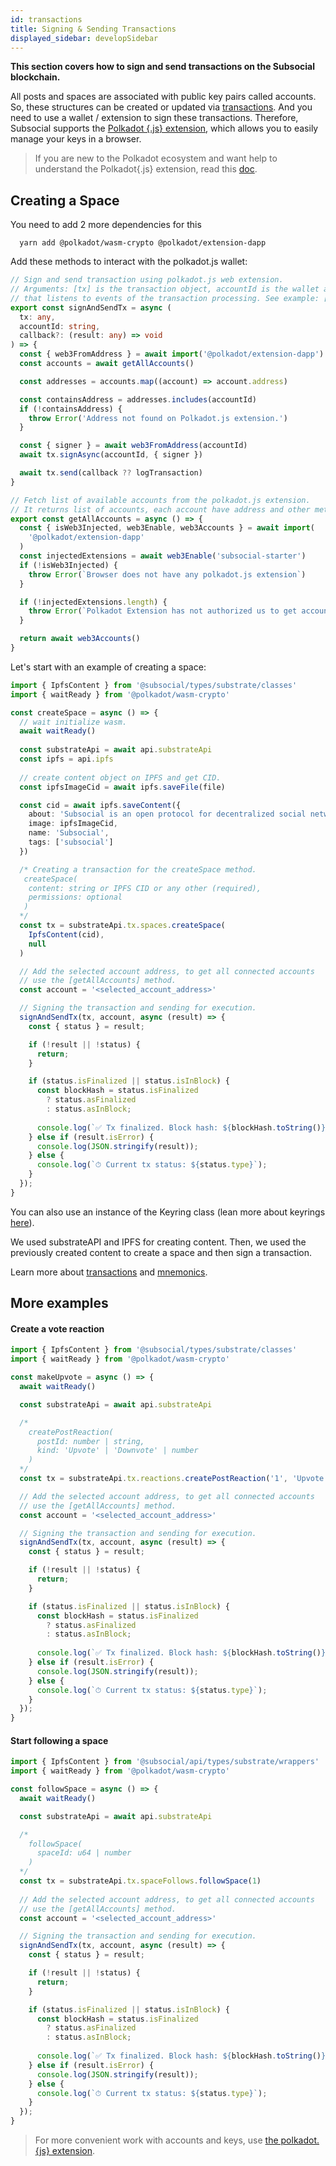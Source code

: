 ```yaml
---
id: transactions
title: Signing & Sending Transactions
displayed_sidebar: developSidebar
---
```


**This section covers how to sign and send transactions on the Subsocial blockchain.**

All posts and spaces are associated with public key pairs called accounts.
So, these structures can be created or updated via [transactions](https://polkadot.js.org/docs/api/start/api.tx/). And you need to use a wallet / extension to sign these transactions. Therefore, Subsocial supports the [Polkadot {.js} extension](https://polkadot.js.org/extension/), which allows you to easily manage your keys in a browser.

> If you are new to the Polkadot ecosystem and want help to understand the Polkadot{.js} extension, read this [doc](/docs/tutorials/).


## Creating a Space

You need to add 2 more dependencies for this

```
  yarn add @polkadot/wasm-crypto @polkadot/extension-dapp
```

Add these methods to interact with the polkadot.js wallet:

```typescript
// Sign and send transaction using polkadot.js web extension.
// Arguments: [tx] is the transaction object, accountId is the wallet adddress, callback is a method
// that listens to events of the transaction processing. See example: [logTransaction].
export const signAndSendTx = async (
  tx: any,
  accountId: string,
  callback?: (result: any) => void
) => {
  const { web3FromAddress } = await import('@polkadot/extension-dapp')
  const accounts = await getAllAccounts()

  const addresses = accounts.map((account) => account.address)

  const containsAddress = addresses.includes(accountId)
  if (!containsAddress) {
    throw Error('Address not found on Polkadot.js extension.')
  }

  const { signer } = await web3FromAddress(accountId)
  await tx.signAsync(accountId, { signer })

  await tx.send(callback ?? logTransaction)
}

// Fetch list of available accounts from the polkadot.js extension.
// It returns list of accounts, each account have address and other metadata property.
export const getAllAccounts = async () => {
  const { isWeb3Injected, web3Enable, web3Accounts } = await import(
    '@polkadot/extension-dapp'
  )
  const injectedExtensions = await web3Enable('subsocial-starter')
  if (!isWeb3Injected) {
    throw Error(`Browser does not have any polkadot.js extension`)
  }

  if (!injectedExtensions.length) {
    throw Error(`Polkadot Extension has not authorized us to get accounts`)
  }

  return await web3Accounts()
}
```

Let's start with an example of creating a space:

```typescript
import { IpfsContent } from '@subsocial/types/substrate/classes'
import { waitReady } from '@polkadot/wasm-crypto'

const createSpace = async () => {
  // wait initialize wasm.
  await waitReady()
  
  const substrateApi = await api.substrateApi
  const ipfs = api.ipfs
  
  // create content object on IPFS and get CID.
  const ipfsImageCid = await ipfs.saveFile(file)

  const cid = await ipfs.saveContent({
    about: 'Subsocial is an open protocol for decentralized social networks and marketplaces. It`s built with Substrate and IPFS',
    image: ipfsImageCid,
    name: 'Subsocial',
    tags: ['subsocial']
  })

  /* Creating a transaction for the createSpace method.
   createSpace(
    content: string or IPFS CID or any other (required),
    permissions: optional
   )
  */
  const tx = substrateApi.tx.spaces.createSpace(
    IpfsContent(cid),
    null
  )

  // Add the selected account address, to get all connected accounts
  // use the [getAllAccounts] method.
  const account = '<selected_account_address>'

  // Signing the transaction and sending for execution.
  signAndSendTx(tx, account, async (result) => {
    const { status } = result;

    if (!result || !status) {
      return;
    }

    if (status.isFinalized || status.isInBlock) {
      const blockHash = status.isFinalized
        ? status.asFinalized
        : status.asInBlock;
      
      console.log(`✅ Tx finalized. Block hash: ${blockHash.toString()}`);
    } else if (result.isError) {
      console.log(JSON.stringify(result));
    } else {
      console.log(`⏱ Current tx status: ${status.type}`);
    }
  });
}
```
You can also use an instance of the Keyring class (lean more about keyrings [here](https://polkadot.js.org/docs/keyring/start/)). 

We used substrateAPI and IPFS for creating content. Then, we used the previously created content to create a space and then sign a transaction.

Learn more about [transactions](https://polkadot.js.org/docs/api/start/api.tx/) and [mnemonics](https://polkadot.js.org/docs/util-crypto/examples/create-mnemonic). 

## More examples

#### Create a vote reaction

```typescript
import { IpfsContent } from '@subsocial/types/substrate/classes'
import { waitReady } from '@polkadot/wasm-crypto'

const makeUpvote = async () => {
  await waitReady()

  const substrateApi = await api.substrateApi

  /*
    createPostReaction(
      postId: number | string,
      kind: 'Upvote' | 'Downvote' | number
    )
  */
  const tx = substrateApi.tx.reactions.createPostReaction('1', 'Upvote')

  // Add the selected account address, to get all connected accounts
  // use the [getAllAccounts] method.
  const account = '<selected_account_address>'

  // Signing the transaction and sending for execution.
  signAndSendTx(tx, account, async (result) => {
    const { status } = result;

    if (!result || !status) {
      return;
    }

    if (status.isFinalized || status.isInBlock) {
      const blockHash = status.isFinalized
        ? status.asFinalized
        : status.asInBlock;
      
      console.log(`✅ Tx finalized. Block hash: ${blockHash.toString()}`);
    } else if (result.isError) {
      console.log(JSON.stringify(result));
    } else {
      console.log(`⏱ Current tx status: ${status.type}`);
    }
  });
}
```

#### Start following a space 

```typescript
import { IpfsContent } from '@subsocial/api/types/substrate/wrappers'
import { waitReady } from '@polkadot/wasm-crypto'

const followSpace = async () => {
  await waitReady()

  const substrateApi = await api.substrateApi

  /*
    followSpace(
      spaceId: u64 | number
    )
  */
  const tx = substrateApi.tx.spaceFollows.followSpace(1)
  
  // Add the selected account address, to get all connected accounts
  // use the [getAllAccounts] method.
  const account = '<selected_account_address>'

  // Signing the transaction and sending for execution.
  signAndSendTx(tx, account, async (result) => {
    const { status } = result;

    if (!result || !status) {
      return;
    }

    if (status.isFinalized || status.isInBlock) {
      const blockHash = status.isFinalized
        ? status.asFinalized
        : status.asInBlock;
      
      console.log(`✅ Tx finalized. Block hash: ${blockHash.toString()}`);
    } else if (result.isError) {
      console.log(JSON.stringify(result));
    } else {
      console.log(`⏱ Current tx status: ${status.type}`);
    }
  });
}
```

> For more convenient work with accounts and keys, use [the polkadot.{js} extension](https://polkadot.js.org/docs/extension/usage).
